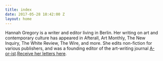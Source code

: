 ```yaml
---
title: index
date: 2017-05-28 18:42:00 Z
layout: home
---
```


Hannah Gregory is a writer and editor living in Berlin. Her writing on art and contemporary culture has appeared in Afterall, Art Monthly, The New Inquiry, The White Review, The Wire, and more. She edits non-fiction for various publishers, and was a founding editor of the art-writing journal [A-or-ist](http://cargocollective.com/aorist/No-2).<a href="http://tinyletter.com/hannah_e_gregory">Receive her letters here</a>.